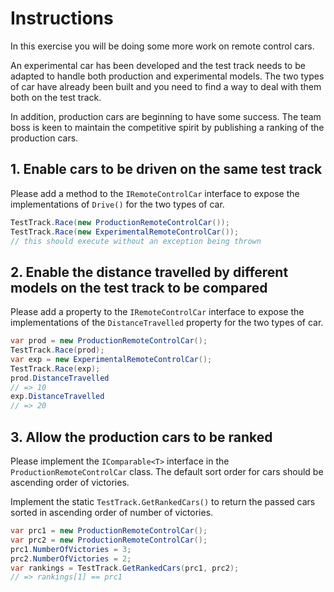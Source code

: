 # Instructions

In this exercise you will be doing some more work on remote control cars.

An experimental car has been developed and the test track needs to be adapted to handle both production and experimental models. The two types of car have already been built and you need to find a way to deal with them both on the test track.

In addition, production cars are beginning to have some success. The team boss is keen to maintain the competitive spirit by publishing a ranking of the production cars.

## 1. Enable cars to be driven on the same test track

Please add a method to the `IRemoteControlCar` interface to expose the implementations of `Drive()` for the two types of car.

```csharp
TestTrack.Race(new ProductionRemoteControlCar());
TestTrack.Race(new ExperimentalRemoteControlCar());
// this should execute without an exception being thrown
```

## 2. Enable the distance travelled by different models on the test track to be compared

Please add a property to the `IRemoteControlCar` interface to expose the implementations of the `DistanceTravelled` property for the two types of car.

```csharp
var prod = new ProductionRemoteControlCar();
TestTrack.Race(prod);
var exp = new ExperimentalRemoteControlCar();
TestTrack.Race(exp);
prod.DistanceTravelled
// => 10
exp.DistanceTravelled
// => 20
```

## 3. Allow the production cars to be ranked

Please implement the `IComparable<T>` interface in the `ProductionRemoteControlCar` class. The default sort order for cars should be ascending order of victories.

Implement the static `TestTrack.GetRankedCars()` to return the passed cars sorted in ascending order of number of victories.

```csharp
var prc1 = new ProductionRemoteControlCar();
var prc2 = new ProductionRemoteControlCar();
prc1.NumberOfVictories = 3;
prc2.NumberOfVictories = 2;
var rankings = TestTrack.GetRankedCars(prc1, prc2);
// => rankings[1] == prc1
```
